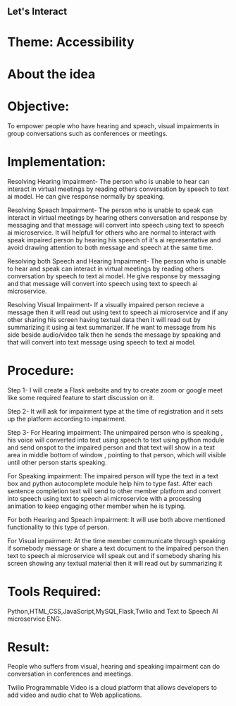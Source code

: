 ## Let's Interact
# Theme: Accessibility
# About the idea
# Objective:
To empower people who have hearing and speach, visual impairments in group conversations such as conferences or meetings.

# Implementation:
Resolving Hearing Impairment- The person who is unable to hear can interact in virtual meetings by reading others conversation by speech to text ai model. He can give response normally by speaking.

Resolving Speach Impairment- The person who is unable to speak can interact in virtual meetings by hearing others conversation and response by messaging and that message will convert into speech using text to speech ai microservice. It will helpfull for others who are normal to interact with speak impaired person by hearing his speech of it's ai representative and avoid drawing attention to both message and speech at the same time.

Resolving both Speech and Hearing Impairment- The person who is unable to hear and speak can interact in virtual meetings by reading others conversation by speech to text ai model. He give response by messaging and that message will convert into speech using text to speech ai microservice.

Resolving Visual Impairment- If a visually impaired person recieve a message then it will read out using text to speech ai microservice and if any other sharing his screen having textual data then it will read out by summarizing it using ai text summarizer. If he want to message from his side beside audio/video talk then he sends the message by speaking and that will convert into text message using speech to text ai model.

# Procedure:
Step 1- I will create a Flask website and try to create zoom or google meet like some required feature to start discussion on it.

Step 2- It will ask for impairment type at the time of registration and it sets up the platform according to impairment.

Step 3- For Hearing impairment: The unimpaired person who is speaking , his voice will converted into text using speech to text using python module and send onspot to the impaired person and that text will show in a text area in middle bottom of window , pointing to that person, which will visible until other person starts speaking.

For Speaking impairment: The impaired person will type the text in a text box and python autocomplete module help him to type fast. After each sentence completion text will send to other member platform and convert into speech using text to speech ai microservice with a processing animation to keep engaging other member when he is typing.

For both Hearing and Speach impairment: It will use both above mentioned functionality to this type of person.

For Visual impairment: At the time member communicate through speaking if somebody message or share a text document to the impaired person then text to speech ai microservice will speak out and if somebody sharing his screen showing any textual material then it will read out by summarizing it

# Tools Required:
Python,HTML,CSS,JavaScript,MySQL,Flask,Twilio and Text to Speech AI microservice ENG.

# Result:
People who suffers from visual, hearing and speaking impairment can do conversation in conferences and meetings.

Twilio Programmable Video is a cloud platform that allows developers to add video and audio chat to Web applications.
